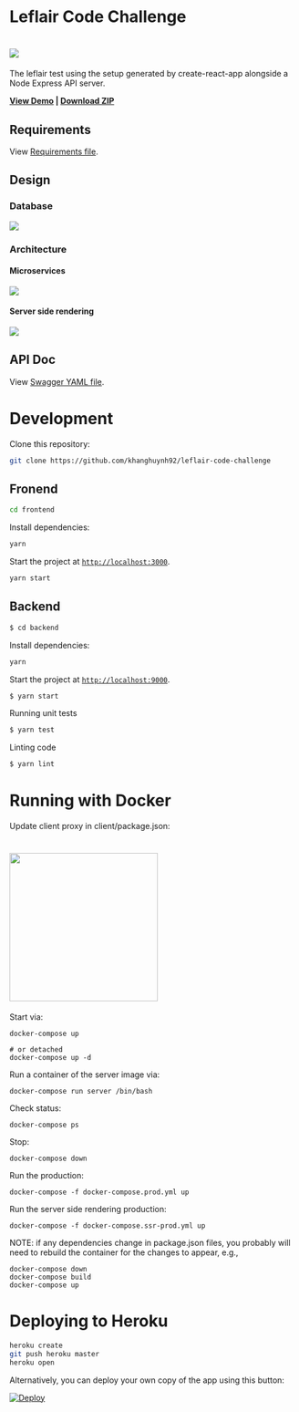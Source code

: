# Leflair Code Challenge

# <img src="/images/demo.png?raw=true">

The leflair test using the setup generated by create-react-app alongside a Node Express API server.

<strong><a href="https://lefcal.herokuapp.com/">View Demo</a> | <a href="./images/leflair-code-challenge.zip">Download ZIP</a> </strong>

## Requirements

View [Requirements file](./requirementss.md).

## Design

### Database
![](./images/database-design.png)

### Architecture

#### Microservices
![](./images/microservices.png)

#### Server side rendering
![](./images/server-side-rendering.png)


## API Doc

View [Swagger YAML file](./server/swagger.yaml).

# Development

Clone this repository:

```sh
git clone https://github.com/khanghuynh92/leflair-code-challenge
```

## Fronend

```sh
cd frontend
```

Install dependencies:

```sh
yarn
```

Start the project at [`http://localhost:3000`](http://localhost:3000).

```sh
yarn start
```

## Backend

```bash
$ cd backend
```

Install dependencies:

```sh
yarn
```

Start the project at [`http://localhost:9000`](http://localhost:9000).

```sh
$ yarn start
```

Running unit tests

```sh
$ yarn test
```

Linting code

```sh
$ yarn lint
```

# Running with Docker
Update client proxy in client/package.json:

# <img src="/images/client-proxy.png?raw=true" width="260">

Start via:

```
docker-compose up

# or detached
docker-compose up -d
```

Run a container of the server image via:

```
docker-compose run server /bin/bash
```

Check status:

```
docker-compose ps
```

Stop:

```
docker-compose down
```

Run the production:

```
docker-compose -f docker-compose.prod.yml up
```

Run the server side rendering production:

```
docker-compose -f docker-compose.ssr-prod.yml up
```

NOTE: if any dependencies change in package.json files, you probably will need to rebuild the container for the changes to appear, e.g.,

```
docker-compose down
docker-compose build
docker-compose up
```


# Deploying to Heroku

```bash
heroku create
git push heroku master
heroku open
```
Alternatively, you can deploy your own copy of the app using this button:

[![Deploy](https://www.herokucdn.com/deploy/button.svg)](https://heroku.com/deploy?template=https://github.com/khanghuynh92/leflair-code-challenge)
